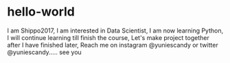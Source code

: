 # hello-world
I am Shippo2017,
I am interested in Data Scientist,
I am now learning Python,
I will continue learning till finish the course,
Let's make project together after I have finished later,
Reach me on instagram @yuniescandy or twitter @yuniescandy..... see you
